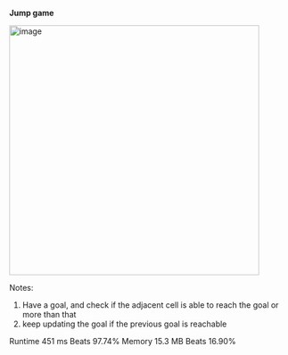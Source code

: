 **Jump game**

<img width="448" alt="image" src="https://user-images.githubusercontent.com/25766765/216105338-95500ce6-ac00-4a4d-a76b-18c8859b066a.png">

Notes:
1. Have a goal, and check if the adjacent cell is able to reach the goal or more than that
2. keep updating the goal if the previous goal is reachable

Runtime
451 ms
Beats
97.74%
Memory
15.3 MB
Beats
16.90%

